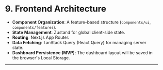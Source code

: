 # 9\. Frontend Architecture

  * **Component Organization**: A feature-based structure (`components/ui`, `components/features`).
  * **State Management**: Zustand for global client-side state.
  * **Routing**: Next.js App Router.
  * **Data Fetching**: TanStack Query (React Query) for managing server state.
  * **Dashboard Persistence (MVP)**: The dashboard layout will be saved in the browser's Local Storage.

-----

